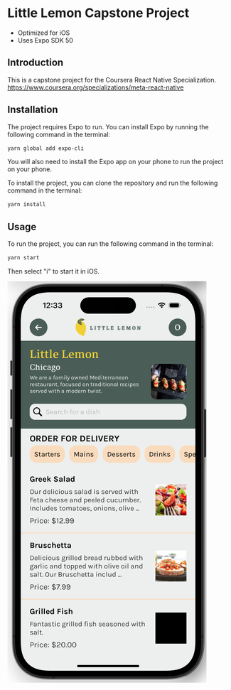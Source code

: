 # Little Lemon Capstone Project

* Optimized for iOS
* Uses Expo SDK 50

## Introduction
This is a capstone project for the Coursera React Native Specialization.
https://www.coursera.org/specializations/meta-react-native
## Installation

The project requires Expo to run. You can install Expo by running the following command in the terminal:
```bash
yarn global add expo-cli
```
You will also need to install the Expo app on your phone to run the project on your phone.

To install the project, you can clone the repository and run the following command in the terminal:
```bash
yarn install
```

## Usage
To run the project, you can run the following command in the terminal:
```bash
yarn start
```

Then select "i" to start it in iOS. 




![screenshot.png](screenshot.png)
